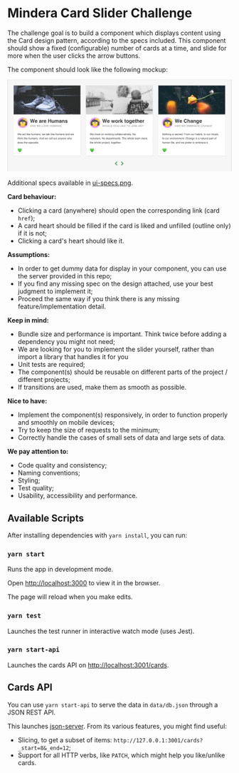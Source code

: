 # Mindera Card Slider Challenge

The challenge goal is to build a component which displays content using the Card design pattern, according to the specs included. This component should show a fixed (configurable) number of cards at a time, and slide for more when the user clicks the arrow buttons.

The component should look like the following mockup:

![mockup](./ui-mockup.png)

Additional specs available in [ui-specs.png](./ui-specs.png).

**Card behaviour:**

- Clicking a card (anywhere) should open the corresponding link (card `href`);
- A card heart should be filled if the card is liked and unfilled (outline only) if it is not;
- Clicking a card's heart should like it.

**Assumptions:**

- In order to get dummy data for display in your component, you can use the server provided in this repo;
- If you find any missing spec on the design attached, use your best judgment to implement it;
- Proceed the same way if you think there is any missing feature/implementation detail.

**Keep in mind:**

- Bundle size and performance is important. Think twice before adding a dependency you might not need;
- We are looking for you to implement the slider yourself, rather than import a library that handles it for you
- Unit tests are required;
- The component(s) should be reusable on different parts of the project / different projects;
- If transitions are used, make them as smooth as possible.

**Nice to have:**

- Implement the component(s) responsively, in order to function properly and smoothly on mobile devices;
- Try to keep the size of requests to the minimum;
- Correctly handle the cases of small sets of data and large sets of data.

**We pay attention to:**

- Code quality and consistency;
- Naming conventions;
- Styling;
- Test quality;
- Usability, accessibility and performance.

## Available Scripts

After installing dependencies with `yarn install`, you can run:

### `yarn start`

Runs the app in development mode.

Open [http://localhost:3000](http://localhost:3000) to view it in the browser.

The page will reload when you make edits.

### `yarn test`

Launches the test runner in interactive watch mode (uses Jest).

### `yarn start-api`

Launches the cards API on [http://localhost:3001/cards](http://localhost:3001/cards).

## Cards API

You can use `yarn start-api` to serve the data in `data/db.json` through a JSON REST API.

This launches [json-server](https://github.com/typicode/json-server). From its various features, you might find useful:

- Slicing, to get a subset of items: `http://127.0.0.1:3001/cards?_start=8&_end=12`;
- Support for all HTTP verbs, like `PATCH`, which might help you like/unlike cards.
